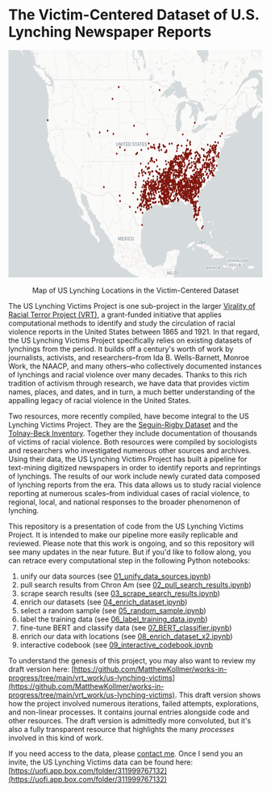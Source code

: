 # The Victim-Centered Dataset of U.S. Lynching Newspaper Reports

<p align="center">
  <img src="https://github.com/MatthewKollmer/us_lynching_victims/blob/162d745fafe7398c7627f6b887f976084d426459/figure_4_lynch_locations.png" width="700" height="450">
</p>
</div>
<p align="center">Map of US Lynching Locations in the Victim-Centered Dataset</p>

The US Lynching Victims Project is one sub-project in the larger [Virality of Racial Terror Project (VRT)](https://www.racialviolencearchive.com/vrt-project.html), a grant-funded initiative that applies computational methods to identify and study the circulation of racial violence reports in the United States between 1865 and 1921. In that regard, the US Lynching Victims Project specifically relies on existing datasets of lynchings from the period. It builds off a century's worth of work by journalists, activists, and researchers–from Ida B. Wells-Barnett, Monroe Work, the NAACP, and many others–who collectively documented instances of lynchings and racial violence over many decades. Thanks to this rich tradition of activism through research, we have data that provides victim names, places, and dates, and in turn, a much better understanding of the appalling legacy of racial violence in the United States.

Two resources, more recently compiled, have become integral to the US Lynching Victims Project. They are the [Seguin-Rigby Dataset](https://journals.sagepub.com/doi/full/10.1177/2378023119841780) and the [Tolnay-Beck Inventory](https://www.press.uillinois.edu/books/?id=p064135). Together they include documentation of thousands of victims of racial violence. Both resources were compiled by sociologists and researchers who investigated numerous other sources and archives. Using their data, the US Lynching Victims Project has built a pipeline for text-mining digitized newspapers in order to identify reports and reprintings of lynchings. The results of our work include newly curated data composed of lynching reports from the era. This data allows us to study racial violence reporting at numerous scales–from individual cases of racial violence, to regional, local, and national responses to the broader phenomenon of lynching.

This repository is a presentation of code from the US Lynching Victims Project. It is intended to make our pipeline more easily replicable and reviewed. Please note that this work is ongoing, and so this repository will see many updates in the near future. But if you'd like to follow along, you can retrace every computational step in the following Python notebooks:

1) unify our data sources (see [01_unify_data_sources.ipynb](https://github.com/MatthewKollmer/us_lynching_victims/blob/main/01_unify_data_sources.ipynb))
2) pull search results from Chron Am (see [02_pull_search_results.ipynb](https://github.com/MatthewKollmer/us_lynching_victims/blob/main/02_pull_search_results.ipynb))
3) scrape search results (see [03_scrape_search_results.ipynb](https://github.com/MatthewKollmer/us_lynching_victims/blob/main/03_scrape_search_results.ipynb))
4) enrich our datasets (see [04_enrich_dataset.ipynb](https://github.com/MatthewKollmer/us_lynching_victims/blob/main/04_enrich_dataset.ipynb))
5) select a random sample (see [05_random_sample.ipynb](https://github.com/MatthewKollmer/us_lynching_victims/blob/main/05_random_sample.ipynb))
6) label the training data (see [06_label_training_data.ipynb](https://github.com/MatthewKollmer/us_lynching_victims/blob/main/06_label_training_data.ipynb))
7) fine-tune BERT and classify data (see [07_BERT_classifier.ipynb](https://github.com/MatthewKollmer/us_lynching_victims/blob/main/07_BERT_classifier.ipynb))
8) enrich our data with locations (see [08_enrich_dataset_x2.ipynb](https://github.com/MatthewKollmer/us_lynching_victims/blob/main/08_enrich_dataset_x2.ipynb))
9) interactive codebook (see [09_interactive_codebook.ipynb](https://github.com/MatthewKollmer/us_lynching_victims/blob/main/09_interactive_codebook.ipynb)

To understand the genesis of this project, you may also want to review my draft version here: [https://github.com/MatthewKollmer/works-in-progress/tree/main/vrt_work/us-lynching-victims](https://github.com/MatthewKollmer/works-in-progress/tree/main/vrt_work/us-lynching-victims). This draft version shows how the project involved numerous iterations, failed attempts, explorations, and non-linear processes. It contains journal entries alongside code and other resources. The draft version is admittedly more convoluted, but it's also a fully transparent resource that highlights the many _processes_ involved in this kind of work.

If you need access to the data, please [contact me](https://matthewkollmer.com/contact/). Once I send you an invite, the US Lynching Victims data can be found here: [https://uofi.app.box.com/folder/311999767132](https://uofi.app.box.com/folder/311999767132)
